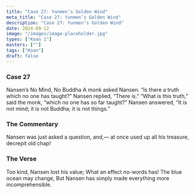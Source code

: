 ```yaml
---
title: "Case 27: Yunmen’s Golden Wind"
meta_title: "Case 27: Yunmen’s Golden Wind"
description: "Case 27: Yunmen’s Golden Wind"
date: 2024-09-12
image: "/images/image-placeholder.jpg"
types: ["Koan 1"]
masters: [""]
tags: ["Koan"]
draft: false
---
```


### Case 27

Nansen’s No Mind, No Buddha
A monk asked Nansen. “Is there a truth which no one has taught?” Nansen replied, “There is.” “What is this truth,” said the monk, “which no one has so far taught?” Nansen answered, “It is not mind; it is not Buddha; it is not things.”

### The Commentary
Nansen was just asked a question, and,— at once used up all his treasure, decrepit old chap!

### The Verse
Too kind, Nansen lost his value; What an effect no-words has!
The blue ocean may change,
But Nansen has simply made everything more incomprehensible.
